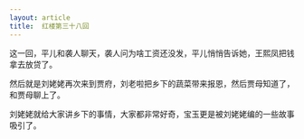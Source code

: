 ```yaml
---
layout: article
title:  红楼第三十八回
---
```


这一回，平儿和袭人聊天，袭人问为啥工资还没发，平儿悄悄告诉她，王熙凤把钱拿去放贷了。

然后就是刘姥姥再次来到贾府，刘老啦把乡下的蔬菜带来报恩，然后贾母知道了，和贾母聊上了。

刘姥姥就给大家讲乡下的事情，大家都非常好奇，宝玉更是被刘姥姥编的一些故事吸引了。
